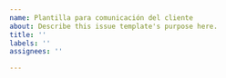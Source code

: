 ```yaml
---
name: Plantilla para comunicación del cliente
about: Describe this issue template's purpose here.
title: ''
labels: ''
assignees: ''

---
```



